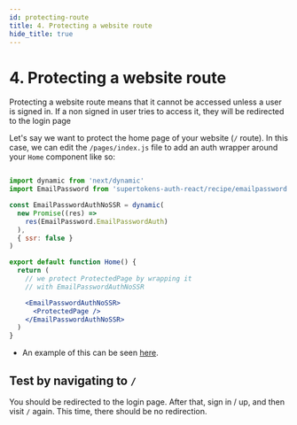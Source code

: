 ```yaml
---
id: protecting-route
title: 4. Protecting a website route
hide_title: true
---
```


# 4. Protecting a website route

Protecting a website route means that it cannot be accessed unless a user is signed in. If a non signed in user tries to access it, they will be redirected to the login page

Let's say we want to protect the home page of your website (`/` route). In this case, we can edit the `/pages/index.js` file to add an auth wrapper around your `Home` component like so:

<!--DOCUSAURUS_CODE_TABS-->
<!--pages/index.js-->

```jsx

import dynamic from 'next/dynamic'
import EmailPassword from 'supertokens-auth-react/recipe/emailpassword'

const EmailPasswordAuthNoSSR = dynamic(
  new Promise((res) =>
    res(EmailPassword.EmailPasswordAuth)
  ),
  { ssr: false }
)

export default function Home() {
  return (
    // we protect ProtectedPage by wrapping it
    // with EmailPasswordAuthNoSSR

    <EmailPasswordAuthNoSSR>
      <ProtectedPage />
    </EmailPasswordAuthNoSSR>
  )
}

```

<!--END_DOCUSAURUS_CODE_TABS-->

- An example of this can be seen [here](https://github.com/supertokens/next.js/blob/canary/examples/with-supertokens/pages/index.js#L36).

## Test by navigating to `/`
You should be redirected to the login page. After that, sign in / up, and then visit `/` again. This time, there should be no redirection.
